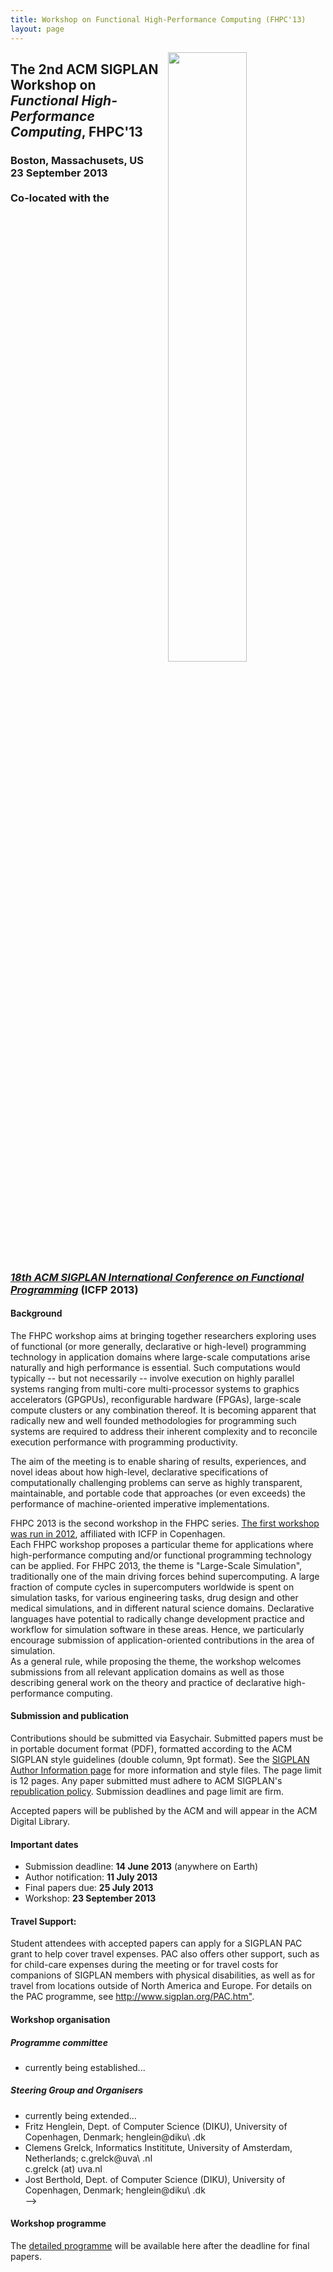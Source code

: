 ```yaml
---
title: Workshop on Functional High-Performance Computing (FHPC'13)
layout: page
---
```


<img src="http://www.icfpconference.org/icfp2013/img/boston.png"
     style="float:right;width:50%" >
<h2 class="c">The 2nd ACM SIGPLAN Workshop on<br/>
<i>Functional High-Performance Computing</i>, FHPC'13
</h2>

<h3 class="c">Boston, Massachusets, US <br/>
23 September 2013<br/><br/>
Co-located with the

<br style="clear:both"/>
<a href="http://icfpconference.org/icfp2013/"><i>
18th ACM SIGPLAN International Conference on Functional Programming</i></a> (ICFP 2013)
</h3>

<h4>Background</h4>
<p>
The FHPC workshop aims at bringing together researchers exploring uses
of functional (or more generally, declarative or high-level) programming
technology in application domains where large-scale computations arise
naturally and high performance is essential. Such computations would
typically -- but not necessarily -- involve execution on highly parallel
systems ranging from multi-core multi-processor systems to graphics
accelerators (GPGPUs), reconfigurable hardware (FPGAs), large-scale
compute clusters or any combination thereof. It is becoming apparent
that radically new and well founded methodologies for programming such
systems are required to address their inherent complexity and to
reconcile execution performance with programming productivity.
</p>

<p>The aim of the meeting is to enable sharing of results, experiences, 
and novel ideas about how high-level, declarative specifications of 
computationally challenging problems can serve as highly transparent, 
maintainable, and portable code that approaches (or even exceeds) the 
performance of machine-oriented imperative implementations.</p>

<p>FHPC 2013 is the second workshop in the FHPC series. 
<a href="http://hiperfit.dk/fhpc12.html">
The first workshop was run in 2012</a>, affiliated with ICFP in Copenhagen.
<br>
Each FHPC workshop proposes a particular theme for applications where 
high-performance computing and/or functional programming technology
can be applied. For FHPC 2013, the theme is "Large-Scale Simulation",
traditionally one of the main driving forces behind supercomputing.
A large fraction of compute cycles in supercomputers worldwide is spent
on simulation tasks, for various engineering tasks, drug design and
other medical simulations, and in different natural science domains.
Declarative languages have potential to radically change development
practice and workflow for simulation software in these areas.
Hence, we particularly encourage submission of application-oriented
contributions in the area of simulation. 
<br>
As a general rule, while proposing the theme, the workshop welcomes
submissions from all relevant application domains as well as those
describing general work on the theory and practice of declarative
high-performance computing.</p>

<h4>Submission and publication</h4>

<p>
Contributions should be submitted via Easychair.
Submitted papers must be in portable document format (PDF), formatted
according to the ACM SIGPLAN style guidelines (double column, 9pt format).
See the <a href="http://www.sigplan.org/authorInformation.htm">SIGPLAN Author Information page</a> for more information and style files. The page limit is 12 pages. Any paper submitted must 
adhere to ACM SIGPLAN's <a href="http://www.sigplan.org/republicationpolicy.htm">republication policy</a>. Submission deadlines and 
page limit are firm. </p>

<p>Accepted papers will be published by the ACM and will appear in the 
ACM Digital Library.</p>

<!-- 
<p>
The 
<a href="https://www.easychair.org/conferences/?conf=fhpc2013">FHPC'13 submission site</a>
is now open!</p>
-->

<h4>Important dates</h4>
<ul>
<li> Submission deadline: <b>14 June 2013</b> (anywhere on Earth) </li>
<li> Author notification: <b>11 July 2013</b> </li>
<li> Final papers due: <b>25 July 2013</b></li>
<li> Workshop: <b>23 September 2013</b></li>
</ul>

<h4>Travel Support:</h4>

<p>Student attendees with accepted papers can apply for a SIGPLAN PAC grant
to help cover travel expenses. PAC also offers other support, such as
for child-care expenses during the meeting or for travel costs for
companions of SIGPLAN members with physical disabilities, as well as for
travel from locations outside of North America and Europe. For details
on the PAC programme, see 
<a href="http://www.sigplan.org/PAC.htm">http://www.sigplan.org/PAC.htm"</a>.</p>

<h4>Workshop organisation</h4>

<h5>Programme committee</h5>
<ul>
<li>currently being established...
</ul>

<h5>Steering Group and Organisers</h5>
<ul>
<li>currently being extended...
<li>Fritz Henglein, Dept. of Computer Science (DIKU), University of Copenhagen, Denmark;
henglein<!-- @@@ -->@<!-- @@@ -->diku<!-- nospam -->\
<!-- nomorespam --><!-- nospam -->.<!-- nomorespam -->dk</li>
<li>Clemens Grelck, Informatics Instititute, University of Amsterdam, Netherlands; 
c.grelck<!-- @@@ -->@<!-- @@@ -->uva<!-- nospam -->\
<!-- nomorespam --><!-- nospam -->.<!-- nomorespam -->nl</li>
c.grelck (at) uva.nl</li>
<li>Jost Berthold, Dept. of Computer Science (DIKU), University of Copenhagen, Denmark;
henglein<!-- @@@ -->@<!-- @@@ -->diku<!-- nospam -->\
<!-- nomorespam --><!-- nospam -->.<!-- nomorespam -->dk</li>
-->
</ul>

<h4>Workshop programme</h4>
The <a href="fhpc13.html">detailed programme</a> will be available here after the deadline for final papers.

<!--
<dl class="papers">
<dt><strong>Keynote:</strong> <a href="fhpc13-prog.html#fhpcXX">TITLE</a></dt>
<dd>SPEAKER</dd>

<dt><a href="fhpc12-prog.html#fhpcXX">TITLE</a></dt>
<dd>AUTHORS</dd>

</dl>
-->
